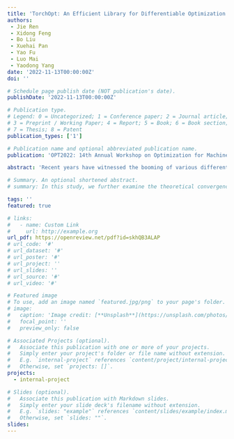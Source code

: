 ```yaml
---
title: 'TorchOpt: An Efficient Library for Differentiable Optimization'
authors:
 - Jie Ren
 - Xidong Feng
 - Bo Liu
 - Xuehai Pan
 - Yao Fu
 - Luo Mai
 - Yaodong Yang
date: '2022-11-13T00:00:00Z'
doi: ''

# Schedule page publish date (NOT publication's date).
publishDate: '2022-11-13T00:00:00Z'

# Publication type.
# Legend: 0 = Uncategorized; 1 = Conference paper; 2 = Journal article;
# 3 = Preprint / Working Paper; 4 = Report; 5 = Book; 6 = Book section;
# 7 = Thesis; 8 = Patent
publication_types: ['1']

# Publication name and optional abbreviated publication name.
publication: 'OPT2022: 14th Annual Workshop on Optimization for Machine Learning'

abstract: 'Recent years have witnessed the booming of various differentiable optimization algorithms. These algorithms exhibit different execution patterns, and their execution needs massive computational resources that go beyond a single CPU and GPU. Existing differentiable optimization libraries, however, cannot support efficient algorithm development and multi-CPU/GPU execution, making the development of differentiable optimization algorithms often cumbersome and expensive. This paper introduces TorchOpt, a PyTorch-based efficient library for differentiable optimization. TorchOpt provides a unified and expressive differentiable optimization programming abstraction. This abstraction allows users to efficiently declare and analyze various differentiable optimization programs with explicit gradients, implicit gradients, and zero-order gradients. TorchOpt further provides a high-performance distributed execution runtime. This runtime can fully parallelize computation-intensive differentiation operations (e.g. tensor tree flattening) on CPUs / GPUs and automatically distribute computation to distributed devices. Experimental results show that TorchOpt achieves  training time speedup on an 8-GPU server. TorchOpt is available at: https://github.com/metaopt/torchopt/.'

# Summary. An optional shortened abstract.
# summary: In this study, we further examine the theoretical convergence rate and sample complexity of such regret minimization-based double oracle methods, utilizing a unified framework called RegretMinimizing Double Oracle.

tags: ''
featured: true

# links:
#   - name: Custom Link
#     url: http://example.org
url_pdf: https://openreview.net/pdf?id=skhQB3ALAP
# url_code: '#'
# url_dataset: '#'
# url_poster: '#'
# url_project: ''
# url_slides: ''
# url_source: '#'
# url_video: '#'

# Featured image
# To use, add an image named `featured.jpg/png` to your page's folder.
# image:
#   caption: 'Image credit: [**Unsplash**](https://unsplash.com/photos/pLCdAaMFLTE)'
#   focal_point: ''
#   preview_only: false

# Associated Projects (optional).
#   Associate this publication with one or more of your projects.
#   Simply enter your project's folder or file name without extension.
#   E.g. `internal-project` references `content/project/internal-project/index.md`.
#   Otherwise, set `projects: []`.
projects:
  - internal-project

# Slides (optional).
#   Associate this publication with Markdown slides.
#   Simply enter your slide deck's filename without extension.
#   E.g. `slides: "example"` references `content/slides/example/index.md`.
#   Otherwise, set `slides: ""`.
slides:
---
```

